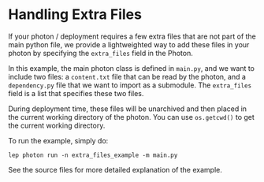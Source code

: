 # Handling Extra Files

If your photon / deployment requires a few extra files that are not part of the
main python file, we provide a lightweighted way to add these files in your photon
by specifying the `extra_files` field in the Photon.

In this example, the main photon class is defined in `main.py`, and we want to include
two files: a `content.txt` file that can be read by the photon, and a `dependency.py`
file that we want to import as a submodule. The `extra_files` field is a list that
specifies these two files.

During deployment time, these files will be unarchived and then placed in the current
working directory of the photon. You can use `os.getcwd()` to get the current working
directory.

To run the example, simply do:

    lep photon run -n extra_files_example -m main.py

See the source files for more detailed explanation of the example.
